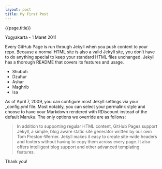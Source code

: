 ```yaml
---
layout: post
title: My First Post
---
```


{{page.title}}

Yogyakarta - 1 Maret 2011

Every GitHub Page is run through Jekyll when you push content to your repo. Because a normal HTML site is also a valid Jekyll site, you don’t have to do anything special to keep your standard HTML files unchanged. Jekyll has a thorough README that covers its features and usage.

- Shubuh
- Dzuhur
- Ashar
- Maghrib
- Isa

As of April 7, 2009, you can configure most Jekyll settings via your _config.yml file. Most notably, you can select your permalink style and choose to have your Markdown rendered with RDiscount instead of the default Maruku. The only options we override are as follows:

> In addition to supporting regular HTML content, GitHub Pages support Jekyll, a simple, blog aware static site generator written by our own Tom Preston-Werner. Jekyll makes it easy to create site-wide headers and footers without having to copy them across every page. It also offers intelligent blog support and other advanced templating features.

Thank you!